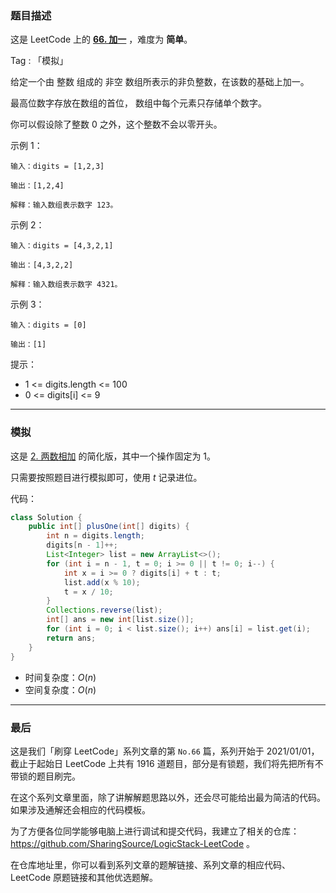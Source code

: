 ### 题目描述

这是 LeetCode 上的 **[66. 加一](https://leetcode-cn.com/problems/plus-one/solution/gong-shui-san-xie-jian-dan-mo-ni-ti-by-a-5av1/)** ，难度为 **简单**。

Tag : 「模拟」



给定一个由 整数 组成的 非空 数组所表示的非负整数，在该数的基础上加一。

最高位数字存放在数组的首位， 数组中每个元素只存储单个数字。

你可以假设除了整数 0 之外，这个整数不会以零开头。

示例 1：
```
输入：digits = [1,2,3]

输出：[1,2,4]

解释：输入数组表示数字 123。
```
示例 2：
```
输入：digits = [4,3,2,1]

输出：[4,3,2,2]

解释：输入数组表示数字 4321。
```

示例 3：
```
输入：digits = [0]

输出：[1]
```

提示：
* 1 <= digits.length <= 100
* 0 <= digits[i] <= 9

---

### 模拟

这是 [2. 两数相加](https://leetcode-cn.com/problems/add-two-numbers/solution/po-su-jie-fa-shao-bing-ji-qiao-by-ac_oie-etln/) 的简化版，其中一个操作固定为 $1$。

只需要按照题目进行模拟即可，使用 $t$ 记录进位。

代码：
```java
class Solution {
    public int[] plusOne(int[] digits) {
        int n = digits.length;
        digits[n - 1]++;
        List<Integer> list = new ArrayList<>();
        for (int i = n - 1, t = 0; i >= 0 || t != 0; i--) {
            int x = i >= 0 ? digits[i] + t : t;
            list.add(x % 10);
            t = x / 10;
        }
        Collections.reverse(list);
        int[] ans = new int[list.size()];
        for (int i = 0; i < list.size(); i++) ans[i] = list.get(i);
        return ans;
    }
}
```
* 时间复杂度：$O(n)$
* 空间复杂度：$O(n)$

---

### 最后

这是我们「刷穿 LeetCode」系列文章的第 `No.66` 篇，系列开始于 2021/01/01，截止于起始日 LeetCode 上共有 1916 道题目，部分是有锁题，我们将先把所有不带锁的题目刷完。

在这个系列文章里面，除了讲解解题思路以外，还会尽可能给出最为简洁的代码。如果涉及通解还会相应的代码模板。

为了方便各位同学能够电脑上进行调试和提交代码，我建立了相关的仓库：https://github.com/SharingSource/LogicStack-LeetCode 。

在仓库地址里，你可以看到系列文章的题解链接、系列文章的相应代码、LeetCode 原题链接和其他优选题解。

